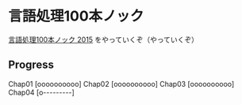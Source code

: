 # 言語処理100本ノック

[言語処理100本ノック 2015](http://www.cl.ecei.tohoku.ac.jp/nlp100/) をやっていくぞ（やっていくぞ）

## Progress

Chap01 [oooooooooo]
Chap02 [oooooooooo]
Chap03 [oooooooooo]
Chap04 [o---------]
